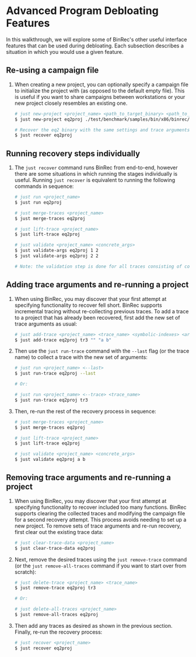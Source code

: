 # Advanced Program Debloating Features

In this walkthrough, we will explore some of BinRec's other useful interface features that can be used during debloating. Each subsection describes a situation in which you would use a given feature.

## Re-using a campaign file

1. When creating a new project, you can optionally specify a campaign file to initialize the project with (as opposed to the default empty file). This is useful if you want to share campaigns between workstations or your new project closely resembles an existing one.

   ```bash
   # just new-project <project_name> <path_to_target_binary> <path_to_campaign_file>
   $ just new-project eq2proj ./test/benchmark/samples/bin/x86/binrec/eq2 ./s2e/projects/eqproj/campaign.json

   # Recover the eq2 binary with the same settings and trace arguments as used in the `eqproj` project
   $ just recover eq2proj
   ```

## Running recovery steps individually

1. The `just recover` command runs BinRec from end-to-end, however there are some situations in which running the stages individually is useful. Running `just recover` is equivalent to running the following commands in sequence:

   ```bash
   # just run <project_name>
   $ just run eq2proj

   # just merge-traces <project_name>
   $ just merge-traces eq2proj

   # just lift-trace <project_name>
   $ just lift-trace eq2proj

   # just validate <project_name> <concrete_args>
   $ just validate-args eq2proj 1 2
   $ just validate-args eq2proj 2 2

   # Note: the validation step is done for all traces consisting of concrete inputs in the campaign file.
   ```

## Adding trace arguments and re-running a project

1. When using BinRec, you may discover that your first attempt at specifying functionality to recover fell short. BinRec supports incremental tracing without re-collecting previous traces. To add a trace to a project that has already been recovered, first add the new set of trace arguments as usual:

   ```bash
   # just add-trace <project_name> <trace_name> <symbolic-indexes> <args>
   $ just add-trace eq2proj tr3 "" "a b"
   ```

2. Then use the `just run-trace` command with the `--last` flag (or the trace name) to collect a trace with the new set of arguments:

   ```bash
   # just run <project_name> <--last>
   $ just run-trace eq2proj --last

   # Or:

   # just run <project_name> <--trace> <trace_name>
   $ just run-trace eq2proj tr3
   ```
3. Then, re-run the rest of the recovery process in sequence:

   ```bash
   # just merge-traces <project_name>
   $ just merge-traces eq2proj

   # just lift-trace <project_name>
   $ just lift-trace eq2proj

   # just validate <project_name> <concrete_args>
   $ just validate eq2proj a b
   ```

## Removing trace arguments and re-running a project

1. When using BinRec, you may discover that your first attempt at specifying functionality to recover included too many functions. BinRec supports clearing the collected traces and modifying the campaign file for a second recovery attempt. This process avoids needing to set up a new project. To remove sets of trace arguments and re-run recovery, first clear out the existing trace data:

   ```bash
   # just clear-trace-data <project_name>
   $ just clear-trace-data eq2proj
   ```

2. Next, remove the desired traces using the `just remove-trace` command (or the `just remove-all-traces` command if you want to start over from scratch):

   ```bash
   # just delete-trace <project_name> <trace_name>
   $ just remove-trace eq2proj tr3

   # Or:

   # just delete-all-traces <project_name>
   $ just remove-all-traces eq2proj
   ```

3. Then add any traces as desired as shown in the previous section. Finally, re-run the recovery process:

   ```bash
   # just recover <project_name>
   $ just recover eq2proj
   ```
